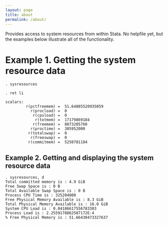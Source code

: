 ```yaml
---
layout: page
title: about
permalink: /about/
---
```


Provides access to system resources from within Stata.  No helpfile yet, but 
the examples below illustrate all of the functionality.


# Example 1.  Getting the system resource data

```
. sysresources

. ret li

scalars:
         r(pctfreemem) =  51.64885520935059
           r(procload) =  0
            r(cpuload) =  0
             r(totmem) =  17179869184
            r(freemem) =  8873205760
           r(proctime) =  305952000
          r(totalswap) =  0
           r(freeswap) =  0
          r(commitmem) =  5250781184
```

## Example 2.  Getting and displaying the system resource data

```
. sysresources, d
Total committed memory is : 4.9 GiB
Free Swap Space is : 0 B
Total Available Swap Space is : 0 B
Process CPU Time is : 325204000
Free Physical Memory Available is : 8.3 GiB
Total Physical Memory Available is : 16.0 GiB
System CPU Load is : 0.04186617556783303
Process Load is : 2.2559178862587172E-4
% Free Physical Memory is : 51.66430473327637
```


